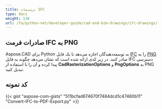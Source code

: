 ```yaml
---
title: ترسیمات IFC
type: docs
weight: 120
url: /fa/python-net/developer-guide/cad-and-bim-drawings/ifc-drawings/
---
```


## **صادرات فرمت IFC به PNG**

Aspose.CAD برای Python به توسعه‌دهندگان اجازه می‌دهد تا یک فایل [IFC](https://docs.fileformat.com/cad/ifc/) را به [PNG](https://docs.fileformat.com/image/png/) صادر کنند.
در زیر کدی ارائه شده است که نشان می‌دهد چگونه به فایل IFC دسترسی پیدا کرده و آن را با استفاده از **CadRasterizationOptions** و **PngOptions** به PNG تبدیل کنید.

## کد نمونه

{{< gist "aspose-com-gists" "511bcfad674670f7484dcd1c47480b11" "Convert-IFC-to-PDF-Export.py" >}}
